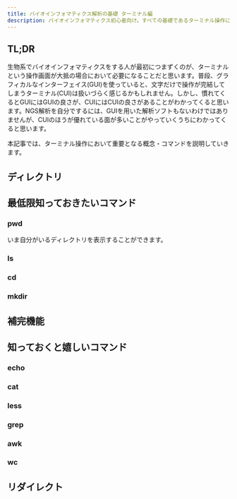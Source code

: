 ```yaml
---
title: バイオインフォマティクス解析の基礎 ターミナル編
description: バイオインフォマティクス初心者向け。すべての基礎であるターミナル操作に関する説明を丁寧にやっていきます。
---
```


## TL;DR

生物系でバイオインフォマティクスをする人が最初につまずくのが、ターミナルという操作画面が大抵の場合において必要になることだと思います。普段、グラフィカルなインターフェイス(GUI)を使っていると、文字だけで操作が完結してしまうターミナル(CUI)は扱いづらく感じるかもしれません。しかし、慣れてくるとGUIにはGUIの良さが、CUIにはCUIの良さがあることがわかってくると思います。NGS解析を自分でするには、GUIを用いた解析ソフトもないわけではありませんが、CUIのほうが優れている面が多いことがやっていくうちにわかってくると思います。

本記事では、ターミナル操作において重要となる概念・コマンドを説明していきます。

## ディレクトリ

## 最低限知っておきたいコマンド

### pwd

いま自分がいるディレクトリを表示することができます。

### ls

### cd

### mkdir

## 補完機能

## 知っておくと嬉しいコマンド

### echo

### cat

### less

### grep

### awk

### wc

## リダイレクト